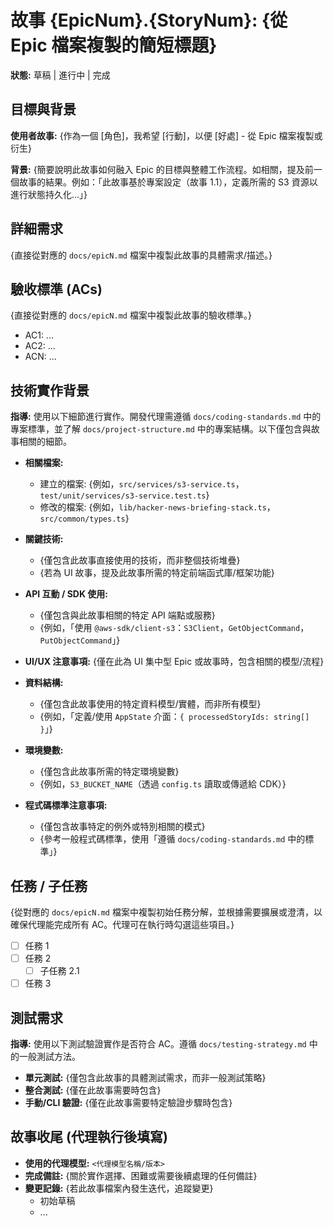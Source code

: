 # 故事 {EpicNum}.{StoryNum}: {從 Epic 檔案複製的簡短標題}

**狀態:** 草稿 | 進行中 | 完成

## 目標與背景

**使用者故事:** {作為一個 [角色]，我希望 [行動]，以便 [好處] - 從 Epic 檔案複製或衍生}

**背景:** {簡要說明此故事如何融入 Epic 的目標與整體工作流程。如相關，提及前一個故事的結果。例如：「此故事基於專案設定（故事 1.1），定義所需的 S3 資源以進行狀態持久化...」}

## 詳細需求

{直接從對應的 `docs/epicN.md` 檔案中複製此故事的具體需求/描述。}

## 驗收標準 (ACs)

{直接從對應的 `docs/epicN.md` 檔案中複製此故事的驗收標準。}

- AC1: ...
- AC2: ...
- ACN: ...

## 技術實作背景

**指導:** 使用以下細節進行實作。開發代理需遵循 `docs/coding-standards.md` 中的專案標準，並了解 `docs/project-structure.md` 中的專案結構。以下僅包含與故事相關的細節。

- **相關檔案:**

  - 建立的檔案: {例如，`src/services/s3-service.ts`，`test/unit/services/s3-service.test.ts`}
  - 修改的檔案: {例如，`lib/hacker-news-briefing-stack.ts`，`src/common/types.ts`}

- **關鍵技術:**

  - {僅包含此故事直接使用的技術，而非整個技術堆疊}
  - {若為 UI 故事，提及此故事所需的特定前端函式庫/框架功能}

- **API 互動 / SDK 使用:**

  - {僅包含與此故事相關的特定 API 端點或服務}
  - {例如，「使用 `@aws-sdk/client-s3`：`S3Client`，`GetObjectCommand`，`PutObjectCommand`」}

- **UI/UX 注意事項:** {僅在此為 UI 集中型 Epic 或故事時，包含相關的模型/流程}

- **資料結構:**

  - {僅包含此故事使用的特定資料模型/實體，而非所有模型}
  - {例如，「定義/使用 `AppState` 介面：`{ processedStoryIds: string[] }`」}

- **環境變數:**

  - {僅包含此故事所需的特定環境變數}
  - {例如，`S3_BUCKET_NAME`（透過 `config.ts` 讀取或傳遞給 CDK）}

- **程式碼標準注意事項:**
  - {僅包含故事特定的例外或特別相關的模式}
  - {參考一般程式碼標準，使用「遵循 `docs/coding-standards.md` 中的標準」}

## 任務 / 子任務

{從對應的 `docs/epicN.md` 檔案中複製初始任務分解，並根據需要擴展或澄清，以確保代理能完成所有 AC。代理可在執行時勾選這些項目。}

- [ ] 任務 1
- [ ] 任務 2
  - [ ] 子任務 2.1
- [ ] 任務 3

## 測試需求

**指導:** 使用以下測試驗證實作是否符合 AC。遵循 `docs/testing-strategy.md` 中的一般測試方法。

- **單元測試:** {僅包含此故事的具體測試需求，而非一般測試策略}
- **整合測試:** {僅在此故事需要時包含}
- **手動/CLI 驗證:** {僅在此故事需要特定驗證步驟時包含}

## 故事收尾 (代理執行後填寫)

- **使用的代理模型:** `<代理模型名稱/版本>`
- **完成備註:** {關於實作選擇、困難或需要後續處理的任何備註}
- **變更記錄:** {若此故事檔案內發生迭代，追蹤變更}
  - 初始草稿
  - ...
